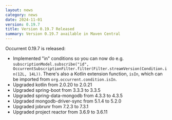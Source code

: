 ```yaml
---
layout: news
category: news
date: 2024-11-01
version: 0.19.7
title: Version 0.19.7 Released
summary: Version 0.19.7 available in Maven Central 
---
```


Occurrent 0.19.7 is released:

* Implemented "in" conditions so you can now do e.g. `subscriptionModel.subscribe("id", OccurrentSubscriptionFilter.filter(Filter.streamVersion(Condition.in(12L, 14L))`. There's also a Kotlin extension function, `isIn`, which can be imported from `org.occurrent.condition.isIn`.
* Upgraded kotlin from 2.0.20 to 2.0.21
* Upgraded spring-boot from 3.3.3 to 3.3.5
* Upgraded spring-data-mongodb from 4.3.3 to 4.3.5
* Upgraded mongodb-driver-sync from 5.1.4 to 5.2.0
* Upgraded jobrunr from 7.2.3 to 7.3.1
* Upgraded project reactor from 3.6.9 to 3.6.11